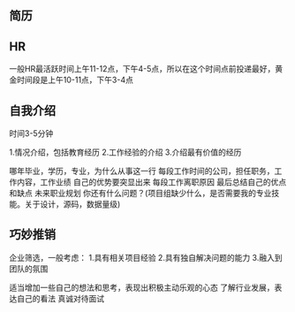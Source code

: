 ## 简历

## HR

一般HR最活跃时间上午11-12点，下午4-5点，所以在这个时间点前投递最好，黄金时间段是上午10-11点，下午3-4点

## 自我介绍

时间3-5分钟

1.情况介绍，包括教育经历
2.工作经验的介绍
3.介绍最有价值的经历

哪年毕业，学历，专业，为什么从事这一行
每段工作时间的公司，担任职务，工作内容，工作业绩
自己的优势要突显出来
每段工作离职原因
最后总结自己的优点和缺点
未来职业规划
你还有什么问题？(项目组缺少什么，是否需要我的专业技能。关于设计，源码，数据量级)

## 巧妙推销

企业筛选，一般考虑：
1.具有相关项目经验
2.具有独自解决问题的能力
3.融入到团队的氛围

适当增加一些自己的想法和思考，表现出积极主动乐观的心态
了解行业发展，表达自己的看法
真诚对待面试
